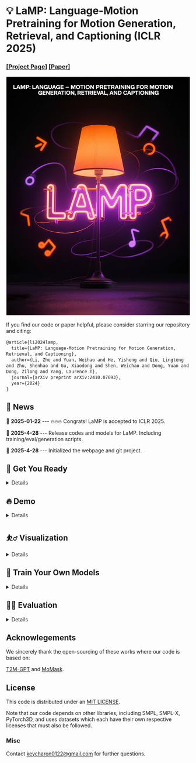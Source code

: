# :bulb: LaMP: Language-Motion Pretraining for Motion Generation, Retrieval, and Captioning (ICLR 2025)
### [[Project Page]](https://aigc3d.github.io/LaMP/) [[Paper]](https://arxiv.org/abs/2410.07093)
![teaser_image](https://github.com/gentlefress/LaMP/blob/main/teaser.png)

If you find our code or paper helpful, please consider starring our repository and citing:
```
@article{li2024lamp,
  title={LaMP: Language-Motion Pretraining for Motion Generation, Retrieval, and Captioning},
  author={Li, Zhe and Yuan, Weihao and He, Yisheng and Qiu, Lingteng and Zhu, Shenhao and Gu, Xiaodong and Shen, Weichao and Dong, Yuan and Dong, Zilong and Yang, Laurence T},
  journal={arXiv preprint arXiv:2410.07093},
  year={2024}
}
```

## :postbox: News
📢 **2025-01-22** --- 🔥🔥🔥 Congrats! LaMP is accepted to ICLR 2025.

📢 **2025-4-28** --- Release codes and models for LaMP. Including training/eval/generation scripts.

📢 **2025-4-28** --- Initialized the webpage and git project.  


## :1st_place_medal: Get You Ready

<details>
  
### 1. Conda Environment
```
conda env create -f environment.yml
conda activate lamp
pip install git+https://github.com/openai/CLIP.git
```
We test our code on Python 3.9.12 and PyTorch 1.12.1

### 2. Models and Dependencies

#### Download Pre-trained Models
```
bash prepare/download_models.sh
```

#### Download Evaluation Models and Gloves
For evaluation only.
```
bash prepare/download_evaluator.sh
bash prepare/download_glove.sh
```


#### (Optional) Download Manually
##### VQVAE Pretrained Weights:
https://virutalbuy-public.oss-cn-hangzhou.aliyuncs.com/share/aigc3d/lamp/vq.tar
##### LaMP Pretrained Weights:
HumanML3D: https://virutalbuy-public.oss-cn-hangzhou.aliyuncs.com/share/aigc3d/lamp/h3d-qformer.tar

KIT-ML: https://virutalbuy-public.oss-cn-hangzhou.aliyuncs.com/share/aigc3d/lamp/kit-qformer.tar
##### LaMP-T2M Pretrained Weights:
https://virutalbuy-public.oss-cn-hangzhou.aliyuncs.com/share/aigc3d/lamp/t2m.tar
##### M2T-LaMP Pretrained Weights:
https://virutalbuy-public.oss-cn-hangzhou.aliyuncs.com/share/aigc3d/lamp/m2t.pth
### 3. Get Data

You have two options here:
* **Skip getting data**, if you just want to generate motions using *own* descriptions.
* **Get full data**, if you want to *re-train* and *evaluate* the model.

**(a). Full data (text + motion)**

**HumanML3D** - Follow the instruction in [HumanML3D](https://github.com/EricGuo5513/HumanML3D.git), then copy the result dataset to our repository:
```
cp -r ../HumanML3D/HumanML3D ./dataset/HumanML3D
```
**KIT**-Download from [HumanML3D](https://github.com/EricGuo5513/HumanML3D.git), then place result in `./dataset/KIT-ML`

#### 

</details>

## :fire: Demo
<details>

### (a) Generate from a single prompt
```
python gen_t2m.py --gpu_id 1 --ext exp1 --text_prompt "A person is running on a treadmill."
```
### (b) Generate from a prompt file
An example of prompt file is given in `./assets/text_prompt.txt`. Please follow the format of `<text description>#<motion length>` at each line. Motion length indicates the number of poses, which must be integeter and will be rounded by 4. In our work, motion is in 20 fps.

If you write `<text description>#NA`, our model will determine a length. Note once there is **one** NA, all the others will be **NA** automatically.

```
python gen_t2m.py --gpu_id 1 --ext exp2 --text_path ./assets/text_prompt.txt
```


A few more parameters you may be interested:
* `--repeat_times`: number of replications for generation, default `1`.
* `--motion_length`: specify the number of poses for generation, only applicable in (a).

The output files are stored under folder `./generation/<ext>/`. They are
* `numpy files`: generated motions with shape of (nframe, 22, 3), under subfolder `./joints`.
* `video files`: stick figure animation in mp4 format, under subfolder `./animation`.
* `bvh files`: bvh files of the generated motion, under subfolder `./animation`.

We also apply naive foot ik to the generated motions, see files with suffix `_ik`. It sometimes works well, but sometimes will fail.
  
</details>

## :basketball_man: Visualization
<details>

All the animations are manually rendered in blender. We use the characters from [mixamo](https://www.mixamo.com/#/). You need to download the characters in T-Pose with skeleton.

### Retargeting
For retargeting, we found rokoko usually leads to large error on foot. On the other hand, [keemap.rig.transfer](https://github.com/nkeeline/Keemap-Blender-Rig-ReTargeting-Addon/releases) shows more precise retargetting. You could watch the [tutorial](https://www.youtube.com/watch?v=EG-VCMkVpxg) here.

Following these steps:
* Download keemap.rig.transfer from the github, and install it in blender.
* Import both the motion files (.bvh) and character files (.fbx) in blender.
* `Shift + Select` the both source and target skeleton. (Do not need to be Rest Position)
* Switch to `Pose Mode`, then unfold the `KeeMapRig` tool at the top-right corner of the view window.
* For `bone mapping file`, direct to `./assets/mapping.json`(or `mapping6.json` if it doesn't work), and click `Read In Bone Mapping File`. This file is manually made by us. It works for most characters in mixamo.
* (Optional) You could manually fill in the bone mapping and adjust the rotations by your own, for your own character. `Save Bone Mapping File` can save the mapping configuration in local file, as specified by the mapping file path.
* Adjust the `Number of Samples`, `Source Rig`, `Destination Rig Name`.
* Clik `Transfer Animation from Source Destination`, wait a few seconds.

We didn't tried other retargetting tools. Welcome to comment if you find others are more useful.

</details>

## :flashlight: Train Your Own Models
<details>


**Note**: You have to train VQ-VAE **BEFORE** training masked/residual transformers. The latter two can be trained simultaneously.

### Train VQ-VAE
You may also need to download evaluation models to run the scripts.
```
python train_vq.py --name vq_name --gpu_id 1 --dataset_name t2m --batch_size 256  --max_epoch 50 --quantize_dropout_prob 0.2 --gamma 0.05
```

### Train LaMP
```
python train_lamp.py --name lamp_name --gpu_id 2 --dataset_name t2m --batch_size 64 --vq_name vq_name
```

### Train Masked Transformer
```
python train_t2m_transformer.py --name mtrans_name --gpu_id 2 --dataset_name t2m --batch_size 64 --vq_name vq_name
```

* `--dataset_name`: motion dataset, `t2m` for HumanML3D and `kit` for KIT-ML.  
* `--name`: name your model. This will create to model space as `./checkpoints/<dataset_name>/<name>`
* `--gpu_id`: GPU id.
* `--batch_size`: we use `512` for vq training. For masked/residual transformer, we use `64` on HumanML3D and `16` for KIT-ML.
* `--quantize_drop_prob`: quantization dropout ratio, `0.2` is used.
* `--vq_name`: when training masked/residual transformer, you need to specify the name of vq model for tokenization.
* `--cond_drop_prob`: condition drop ratio, for classifier-free guidance. `0.2` is used.

All the pre-trained models and intermediate results will be saved in space `./checkpoints/<dataset_name>/<name>`.

### Train M2T
```
python train_m2t.py --exp-name M2T --num-layers 12 --batch-size 80 --embed-dim-gpt 1024 --nb-code 512 --n-head-gpt 16 --block-size 51 --ff-rate 4 --drop-out-rate 0.1 --resume-pth your_own_vqvae --vq-name VQVAE --out-dir ./output --total-iter 150000 --lr-scheduler 75000 --lr 0.00005 --dataname kit --down-t 2 --depth 3 --quantizer ema_reset --eval-iter 10000 --pkeep 0.5 --dilation-growth-rate 3 --vq-act relu
```

</details>

## :artist: Evaluation
<details>

### Evaluate VQ-VAE Reconstruction:
HumanML3D:
```
python eval_t2m_vq.py --gpu_id 0 --name  --dataset_name t2m

```
KIT-ML:
```
python eval_t2m_vq.py --gpu_id 0 --name  --dataset_name kit
```

### Evaluate LaMP-T2M:
HumanML3D:
```
python eval_t2m_trans_res.py --res_name mtrans_name --dataset_name t2m --name eval_name --gpu_id 1 --cond_scale 4 --time_steps 10 --ext evaluation
```
KIT-ML:
```
python eval_t2m_trans_res.py --res_name mtrans_name_k --dataset_name kit --name eval_name_k --gpu_id 0 --cond_scale 2 --time_steps 10 --ext evaluation
```

* `--res_name`: model name of `residual transformer`.  
* `--name`: model name of `masked transformer`.  
* `--cond_scale`: scale of classifer-free guidance.
* `--time_steps`: number of iterations for inference.
* `--ext`: filename for saving evaluation results.
* `--which_epoch`: checkpoint name of `masked transformer`.

The final evaluation results will be saved in `./checkpoints/<dataset_name>/<name>/eval/<ext>.log`

### Evaluate LaMP-M2T:
```
python M2T_eval.py --exp-name Test_M2T --num-layers 9 --batch-size 1 --embed-dim-gpt 1024 --nb-code 512 --n-head-gpt 16 --block-size 51 --ff-rate 4 --drop-out-rate 0.1 --resume-pth your_own_vqvae --vq-name VQVAE --out-dir ./output --total-iter 150000 --lr-scheduler 75000 --lr 0.0001 --dataname t2m --down-t 2 --depth 3 --quantizer ema_reset --eval-iter 10000 --pkeep 0.5 --dilation-growth-rate 3 --vq-act relu --resume-trans your_own_m2t
```
LaMP-BertScore metric is computed by first generating a textual description of the synthesized motion using LaMP-M2T, and then calculating the BertScore between the generated description and the ground-truth text.

</details>

## Acknowlegements

We sincerely thank the open-sourcing of these works where our code is based on: 

[T2M-GPT](https://github.com/Mael-zys/T2M-GPT) and [MoMask](https://github.com/EricGuo5513/momask-codes/tree/main).

## License
This code is distributed under an [MIT LICENSE](https://github.com/gentlefress/LaMP/blob/main/LICENSE.md).

Note that our code depends on other libraries, including SMPL, SMPL-X, PyTorch3D, and uses datasets which each have their own respective licenses that must also be followed.

### Misc
Contact keycharon0122@gmail.com for further questions.

